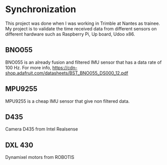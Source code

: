 # Synchronization
This project was done when I was working in Trimble at Nantes as trainee. My project is to validate the time received data from different sensors on different hardware such as Raspberry Pi, Up board, Udoo x86. 
## BNO055 
BNO055 is an already fusion and filtered IMU sensor that has a data rate of 100 Hz. For more info, https://cdn-shop.adafruit.com/datasheets/BST_BNO055_DS000_12.pdf
## MPU9255
MPU9255 is a cheap IMU sensor that give non filtered data.
## D435 
Camera D435 from Intel Realsense
## DXL 430
Dynamixel motors from ROBOTIS
